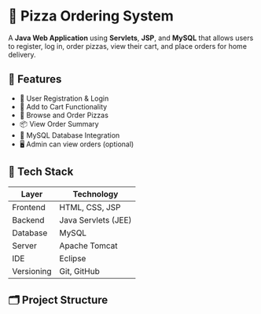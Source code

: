 # 🍕 Pizza Ordering System

A **Java Web Application** using **Servlets**, **JSP**, and **MySQL** that allows users to register, log in, order pizzas, view their cart, and place orders for home delivery.

## 🚀 Features

- 👤 User Registration & Login
- 🛒 Add to Cart Functionality
- 🍕 Browse and Order Pizzas
- 📦 View Order Summary
- 💾 MySQL Database Integration
- 🖥️ Admin can view orders (optional)

## 🧰 Tech Stack

| Layer       | Technology                    |
|-------------|-------------------------------|
| Frontend    | HTML, CSS, JSP                |
| Backend     | Java Servlets (JEE)           |
| Database    | MySQL                         |
| Server      | Apache Tomcat                 |
| IDE         | Eclipse                       |
| Versioning  | Git, GitHub                   |

## 🗂️ Project Structure

